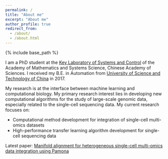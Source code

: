 ```yaml
---
permalink: /
title: "About me"
excerpt: "About me"
author_profile: true
redirect_from: 
  - /about/
  - /about.html
---
```


{% include base_path %}

I am a PhD student at the [Key Laboratory of Systems and Control](http://lsc.amss.cas.cn) of the Academy of Mathematics and Systems Science, Chinese Academy of Sciences. I received my B.E. in Automation from [University of Science and Technology of China](https://www.ustc.edu.cn/) in 2017.

My research is at the interface between machine learning and computational biology. My primary research interest lies in developing new computational algorithms for the study of large-scale genomic data, especially related to the single-cell sequencing data. My current research focuses on:
* Computational method development for integration of single-cell multi-omics datasets
* High-performance transfer learning algorithm development for single-cell sequencing data

Latest paper:
[Manifold alignment for heterogeneous single-cell multi-omics data integration using Pamona](https://www.biorxiv.org/content/10.1101/2020.11.03.366146v1)<br>
